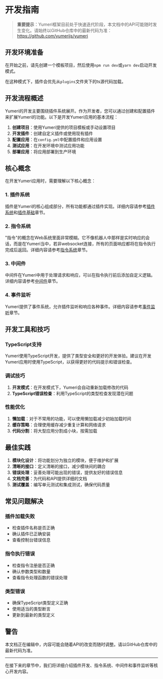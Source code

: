 # 开发指南

> **重要提示**：Yumeri框架目前处于快速迭代阶段，本文档中的API可能随时发生变化。请始终以GitHub仓库中的最新代码为准：https://github.com/yumerijs/yumeri

## 开发环境准备

在开始之前，请先创建一个模板项目，然后使用`npm run dev`或`yarn dev`启动开发模式。

在这种模式下，插件会优先从`plugins`文件夹下的ts源代码加载。

## 开发流程概述

Yumeri的开发主要围绕插件系统展开。作为开发者，您可以通过创建和配置插件来扩展Yumeri的功能。以下是开发Yumeri应用的基本流程：

1. **创建项目**：使用Yumeri提供的项目模板或手动设置项目
2. **开发插件**：创建自定义插件或使用现有插件
3. **配置应用**：在`config.yml`中配置插件和应用设置
4. **测试应用**：在开发环境中测试应用功能
5. **部署应用**：将应用部署到生产环境

## 核心概念

在开发Yumeri应用时，需要理解以下核心概念：

### 1. 插件系统

插件是Yumeri的核心组成部分，所有功能都通过插件实现。详细内容请参考[插件系统](/start/plugin.md)和[插件基础](./plugin.md)章节。

### 2. 指令系统

"指令"的概念在Web系统里面非常模糊。它不像机器人中那样是实时响应的会话，而是在Yumeri当中，若非websocket连接，所有的页面响应都将在指令执行完成后返回。详细内容请参考[指令系统](./command.md)章节。

### 3. 中间件

中间件在Yumeri中用于处理请求和响应，可以在指令执行前后添加自定义逻辑。详细内容请参考[中间件](./middleware.md)章节。

### 4. 事件监听

Yumeri提供了事件系统，允许插件监听和响应各种事件。详细内容请参考[事件监听](./event.md)章节。

## 开发工具和技巧

### TypeScript支持

Yumeri使用TypeScript开发，提供了类型安全和更好的开发体验。建议在开发Yumeri应用时使用TypeScript，以获得更好的代码提示和错误检查。

### 调试技巧

1. **开发模式**：在开发模式下，Yumeri会自动重新加载修改的代码
2. **TypeScript错误检查**：利用TypeScript的类型检查发现潜在问题

### 性能优化

1. **懒加载**：对于不常用的功能，可以使用懒加载减少初始加载时间
2. **缓存策略**：合理使用缓存减少重复计算和网络请求
3. **代码分割**：将大型应用分割成小块，按需加载

## 最佳实践

1. **模块化设计**：将功能划分为独立的模块，便于维护和扩展
2. **清晰的接口**：定义清晰的接口，减少模块间的耦合
3. **错误处理**：妥善处理可能出现的错误，提供友好的错误信息
4. **文档完善**：为代码和API提供详细的文档
5. **测试覆盖**：编写单元测试和集成测试，确保代码质量

## 常见问题解决

### 插件加载失败

- 检查插件名称是否正确
- 确认插件已正确安装
- 查看控制台错误信息

### 指令执行错误

- 检查指令注册是否正确
- 确认参数类型和数量
- 查看指令处理函数的错误处理

### 类型错误

- 确保TypeScript类型定义正确
- 使用适当的类型断言
- 更新到最新的类型定义

## 警告

本文档正在编辑中，内容可能会随着API的改变而随时调整。请以GitHub仓库中的最新代码为准。

---

在接下来的章节中，我们将详细介绍插件开发、指令系统、中间件和事件监听等核心开发内容。
